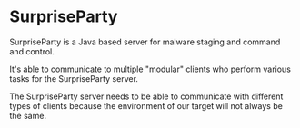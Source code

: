 # SurpriseParty

SurpriseParty is a Java based server for malware staging and command and control.

It's able to communicate to multiple "modular" clients who perform various tasks for the SurpriseParty server.

The SurpriseParty server needs to be able to communicate with different types of clients because the environment of our target will not always be the same.

